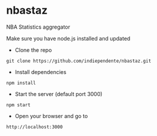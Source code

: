 # nbastaz
NBA Statistics aggregator

Make sure you have node.js installed and updated

- Clone the repo

`git clone https://github.com/indiependente/nbastaz.git`

- Install dependencies

`npm install`

- Start the server (default port 3000)

`npm start`

- Open your browser and go to

`http://localhost:3000`
